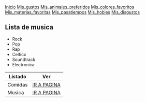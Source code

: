 
[Inicio](index.md)  [Mis_gustos](./mis_gustos.md) [Mis_animales_preferidos](./mis_animales_preferidos.md) [Mis_colores_favoritos](./mis_colores_favoritos.md) [Mis_materias_favoritas](./mis_materias_favoritas.md) [Mis_pasatiempos](./mis_pasatiempos.md) [Mis_hobies](./mis_hobies.md) [Mis_disgustos](./mis_disgustos.md)

## Lista de musica

- Rock
- Pop
- Rap
- Celtico
- Soundtrack
- Electronica

| Listado | Ver |
|-------------|-------------|
| Comidas | [IR A PAGINA](comidas.md) |
| Musica | [IR A PAGINA](musica.md) |
